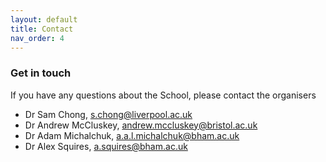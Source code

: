 ```yaml
---
layout: default
title: Contact
nav_order: 4
---
```


### Get in touch

If you have any questions about the School, please contact the organisers 

- Dr Sam Chong, s.chong@liverpool.ac.uk
- Dr Andrew McCluskey, andrew.mccluskey@bristol.ac.uk
- Dr Adam Michalchuk, a.a.l.michalchuk@bham.ac.uk
- Dr Alex Squires, a.squires@bham.ac.uk

